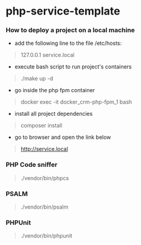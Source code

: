 # php-service-template

### How to deploy a project on a local machine

* add the following line to the file /etc/hosts:
> 127.0.0.1 service.local

* execute bash script to run project's containers
> ./make up -d

* go inside the php fpm container

> docker exec -it docker_crm-php-fpm_1 bash

* install all project dependencies

> composer install

* go to browser and open the link below

> http://service.local

### PHP Code sniffer
> ./vendor/bin/phpcs

### PSALM
> ./vendor/bin/psalm


### PHPUnit
> ./vendor/bin/phpunit